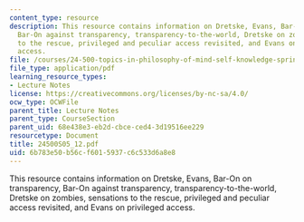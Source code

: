 ```yaml
---
content_type: resource
description: This resource contains information on Dretske, Evans, Bar-On on transparency,
  Bar-On against transparency, transparency-to-the-world, Dretske on zombies, sensations
  to the rescue, privileged and peculiar access revisited, and Evans on privileged
  access.
file: /courses/24-500-topics-in-philosophy-of-mind-self-knowledge-spring-2005/6b783e50b56cf6015937c6c533d6a8e8_24500S05_12.pdf
file_type: application/pdf
learning_resource_types:
- Lecture Notes
license: https://creativecommons.org/licenses/by-nc-sa/4.0/
ocw_type: OCWFile
parent_title: Lecture Notes
parent_type: CourseSection
parent_uid: 68e438e3-eb2d-cbce-ced4-3d19516ee229
resourcetype: Document
title: 24500S05_12.pdf
uid: 6b783e50-b56c-f601-5937-c6c533d6a8e8
---
```

This resource contains information on Dretske, Evans, Bar-On on transparency, Bar-On against transparency, transparency-to-the-world, Dretske on zombies, sensations to the rescue, privileged and peculiar access revisited, and Evans on privileged access.
